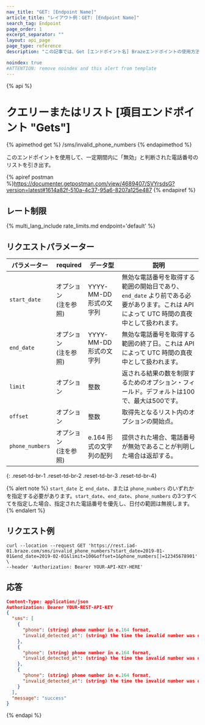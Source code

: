 ```yaml
---
nav_title: "GET: [Endpoint Name]"
article_title: "レイアウト例：GET: [Endpoint Name]"
search_tag: Endpoint
page_order: 1
excerpt_separator: ""
layout: api_page
page_type: reference
description: "この記事では、Get [エンドポイント名] Brazeエンドポイントの使用方法とパラメータについて概説する。"

noindex: true
#ATTENTION: remove noindex and this alert from template
---
```

{% api %}
# クエリーまたはリスト \[項目エンドポイント "Gets"]

{% apimethod get %}
/sms/invalid_phone_numbers
{% endapimethod %}

<!--
This is the description of the endpoint. API descriptions usually start with "Use this endpoint to..."-->
このエンドポイントを使用して、一定期間内に「無効」と判断された電話番号のリストを引き出す。

<!-- Your postman link. After you have published the endpoint to postman, you will be able get a direct link to the information in the postman docs to share here-->
{% apiref postman %}https://documenter.getpostman.com/view/4689407/SVYrsdsG?version=latest#1614a82f-510a-4c37-95a6-8207a125e487 {% endapiref %}

## レート制限

<!-- The rate limit of the endpoint. This pulls from /includes/rate_limits/ and displays specific endpoint limits based on the endpoint provided -->
{% multi_lang_include rate_limits.md endpoint='default' %}

## リクエストパラメーター

<!--This is where you can give more information about your endpoint parameters. -->

| パラメーター | required | データ型 | 説明 |
| ----------|-----------| ----------|----- |
| `start_date` | オプション <br>(注を参照) | YYYY-MM-DD形式の文字列| 無効な電話番号を取得する範囲の開始日であり、`end_date` より前である必要があります。これは API によって UTC 時間の真夜中として扱われます。 |
| `end_date` | オプション <br>(注を参照) | YYYY-MM-DD形式の文字列 | 無効な電話番号を取得する範囲の終了日。これは API によって UTC 時間の真夜中として扱われます。 |
| `limit` | オプション | 整数 | 返される結果の数を制限するためのオプション・フィールド。デフォルトは100で、最大は500です。 |
| `offset` | オプション | 整数 | 取得先となるリスト内のオプションの開始点。 |
| `phone_numbers` | オプション <br>(注を参照) | e.164 形式の文字列の配列 | 提供された場合、電話番号が無効であることが判明した場合は返却する。 |
{: .reset-td-br-1 .reset-td-br-2 .reset-td-br-3  .reset-td-br-4}

{% alert note %}
`start_date` と `end_date`、または `phone_numbers` のいずれかを指定する必要があります。`start_date`、`end_date`、`phone_numbers` の3つすべてを指定した場合、指定された電話番号を優先し、日付の範囲は無視します。
{% endalert %}

## リクエスト例

<!--The following example demonstrates a request that will pull a list of phone numbers that have been deemed invalid via the API:-->
```
curl --location --request GET 'https://rest.iad-01.braze.com/sms/invalid_phone_numbers?start_date=2019-01-01&end_date=2019-02-01&limit=100&offset=1&phone_numbers[]=12345678901' \
--header 'Authorization: Bearer YOUR-API-KEY-HERE'
```

## 応答

<!-- An example response that defines the different variables returned-->
```json
Content-Type: application/json
Authorization: Bearer YOUR-REST-API-KEY
{
  "sms": [
    {
      "phone": (string) phone number in e.164 format,
      "invalid_detected_at": (string) the time the invalid number was detected in ISO 8601
    },
    {
      "phone": (string) phone number in e.164 format,
      "invalid_detected_at": (string) the time the invalid number was detected in ISO 8601
    },
    {
      "phone": (string) phone number in e.164 format,
      "invalid_detected_at": (string) the time the invalid number was detected in ISO 8601
    }
  ],
  "message": "success"
}
```

{% endapi %}
